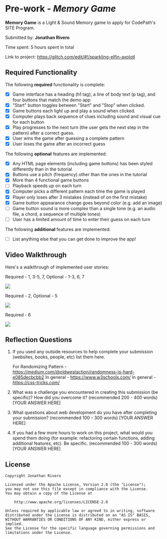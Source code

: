 # Pre-work - _Memory Game_

**Memory Game** is a Light & Sound Memory game to apply for CodePath's SITE Program.

Submitted by: **Jonathan Rivero**

Time spent: 5 hours spent in total

Link to project: https://glitch.com/edit/#!/sparkling-elfin-axolotl

## Required Functionality

The following **required** functionality is complete:

- [x] Game interface has a heading (h1 tag), a line of body text (p tag), and four buttons that match the demo app
- [x] "Start" button toggles between "Start" and "Stop" when clicked.
- [x] Game buttons each light up and play a sound when clicked.
- [x] Computer plays back sequence of clues including sound and visual cue for each button
- [x] Play progresses to the next turn (the user gets the next step in the pattern) after a correct guess.
- [x] User wins the game after guessing a complete pattern
- [x] User loses the game after an incorrect guess

The following **optional** features are implemented:

- [x] Any HTML page elements (including game buttons) has been styled differently than in the tutorial
- [x] Buttons use a pitch (frequency) other than the ones in the tutorial
- [x] More than 4 functional game buttons
- [ ] Playback speeds up on each turn
- [x] Computer picks a different pattern each time the game is played
- [x] Player only loses after 3 mistakes (instead of on the first mistake)
- [x] Game button appearance change goes beyond color (e.g. add an image)
- [ ] Game button sound is more complex than a single tone (e.g. an audio file, a chord, a sequence of multiple tones)
- [ ] User has a limited amount of time to enter their guess on each turn

The following **additional** features are implemented:

- [ ] List anything else that you can get done to improve the app!

## Video Walkthrough

Here's a walkthrough of implemented user stories:

Required - 1, 3-5, 7, Optional - 1-3, 6, 7


![](https://recordit.co/2LujXFs0Dx.gif)


Required - 2, Optional - 5 

![](https://recordit.co/a5LbxzVxXN.gif)



Required - 6

![](https://recordit.co/iQS2PzUFml.gif)

## Reflection Questions

1. If you used any outside resources to help complete your submission (websites, books, people, etc) list them here.
   
   For Randomizing Pattern - https://medium.com/@oldwestaction/randomness-is-hard-e085decbcbb2
   In general - https://www.w3schools.com/
   In general - https://css-tricks.com/

2. What was a challenge you encountered in creating this submission (be specific)? How did you overcome it? (recommended 200 - 400 words)
   [YOUR ANSWER HERE]

3. What questions about web development do you have after completing your submission? (recommended 100 - 300 words)
   [YOUR ANSWER HERE]

4. If you had a few more hours to work on this project, what would you spend them doing (for example: refactoring certain functions, adding additional features, etc). Be specific. (recommended 100 - 300 words)
   [YOUR ANSWER HERE]

## License

    Copyright Jonathan Rivero

    Licensed under the Apache License, Version 2.0 (the "License");
    you may not use this file except in compliance with the License.
    You may obtain a copy of the License at

        http://www.apache.org/licenses/LICENSE-2.0

    Unless required by applicable law or agreed to in writing, software
    distributed under the License is distributed on an "AS IS" BASIS,
    WITHOUT WARRANTIES OR CONDITIONS OF ANY KIND, either express or implied.
    See the License for the specific language governing permissions and
    limitations under the License.
